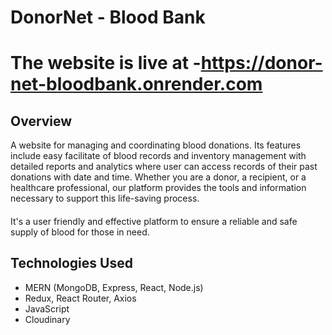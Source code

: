 # DonorNet - Blood Bank 

# The website is live at -https://donor-net-bloodbank.onrender.com 
## Overview
A website for managing and coordinating blood donations. Its features include easy facilitate of blood records and inventory management with detailed reports and analytics where user can access records of their past donations with date and time. Whether you are a donor, a recipient, or a healthcare professional, our platform provides the tools and information necessary to support this life-saving process.
####
 It's a user friendly and effective platform to ensure a reliable and safe supply of blood for those in need.

## Technologies Used
* MERN (MongoDB, Express, React, Node.js)
* Redux, React Router, Axios
* JavaScript
* Cloudinary
